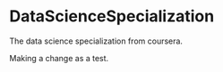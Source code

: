 # DataScienceSpecialization
The data science specialization from coursera. 

Making a change as a test. 
